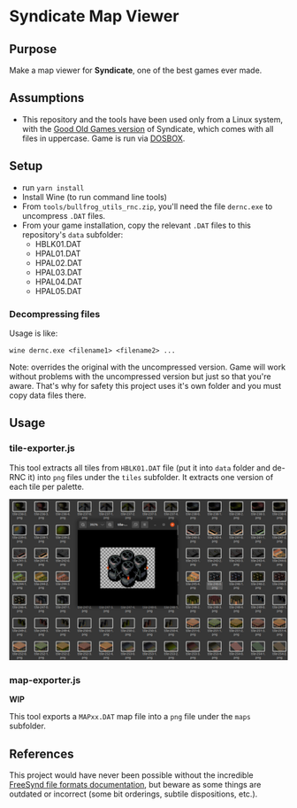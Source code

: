 # Syndicate Map Viewer

## Purpose

Make a map viewer for **Syndicate**, one of the best games ever made.

## Assumptions

- This repository and the tools have been used only from a Linux system, with the [Good Old Games version](https://www.gog.com/game/syndicate) of Syndicate, which comes with all files in uppercase. Game is run via [DOSBOX](https://www.dosbox.com/).

## Setup

- run `yarn install`
- Install Wine (to run command line tools)
- From `tools/bullfrog_utils_rnc.zip`, you'll need the file `dernc.exe` to uncompress `.DAT` files.
- From your game installation, copy the relevant `.DAT` files to this repository's `data` subfolder:
  - HBLK01.DAT
  - HPAL01.DAT
  - HPAL02.DAT
  - HPAL03.DAT
  - HPAL04.DAT
  - HPAL05.DAT

### Decompressing files

Usage is like:
```
wine dernc.exe <filename1> <filename2> ...
```
Note: overrides the original with the uncompressed version. Game will work without problems with the uncompressed version but just so that you're aware. That's why for safety this project uses it's own folder and you must copy data files there.

## Usage

### tile-exporter.js

This tool extracts all tiles from `HBLK01.DAT` file (put it into `data` folder and de-RNC it) into `png` files under the `tiles` subfolder. It extracts one version of each tile per palette.

![Sample Tile Reader tiles](doc/tile-reader-screenshot.png)

### map-exporter.js

**WIP**

This tool exports a `MAPxx.DAT` map file into a `png` file under the `maps` subfolder. 


## References

This project would have never been possible without the incredible [FreeSynd file formats documentation](https://freesynd.sourceforge.io/ff.php), but beware as some things are outdated or incorrect (some bit orderings, subtile dispositions, etc.).
